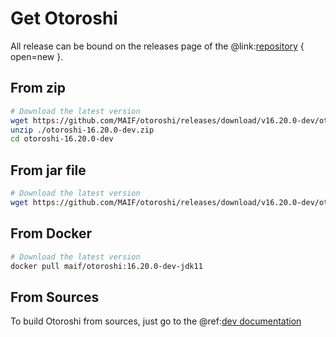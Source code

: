 # Get Otoroshi

All release can be bound on the releases page of the @link:[repository](https://github.com/MAIF/otoroshi/releases) { open=new }.

## From zip

```sh
# Download the latest version
wget https://github.com/MAIF/otoroshi/releases/download/v16.20.0-dev/otoroshi-16.20.0-dev.zip
unzip ./otoroshi-16.20.0-dev.zip
cd otoroshi-16.20.0-dev
```

## From jar file

```sh
# Download the latest version
wget https://github.com/MAIF/otoroshi/releases/download/v16.20.0-dev/otoroshi.jar
```

## From Docker

```sh
# Download the latest version
docker pull maif/otoroshi:16.20.0-dev-jdk11
```

## From Sources

To build Otoroshi from sources, just go to the @ref:[dev documentation](../dev.md)
